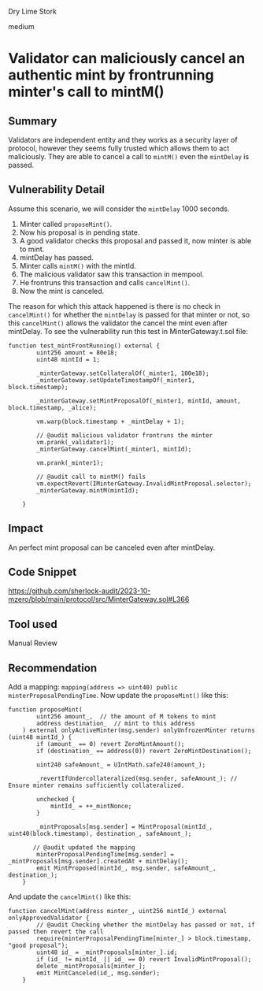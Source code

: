 Dry Lime Stork

medium

# Validator can maliciously cancel an authentic mint by frontrunning minter's call to mintM()

## Summary
Validators are independent entity and they works as a security layer of protocol, however they seems fully trusted which allows them to act maliciously. They are able to cancel a call to `mintM()` even the `mintDelay` is passed.
## Vulnerability Detail
Assume this scenario, we will consider the `mintDelay` 1000 seconds.
1. Minter called `proposeMint()`.
2. Now his proposal is in pending state.
3. A good validator checks this proposal and passed it, now minter is able to mint.
4. mintDelay has passed.
5. Minter calls `mintM()` with the mintId.
6. The malicious validator saw this transaction in mempool.
7. He frontruns this transaction and calls `cancelMint()`.
8. Now the mint is canceled.

The reason for which this attack happened is there is no check in `cancelMint()` for whether the `mintDelay` is passed for that minter or not, so this `cancelMint()` allows the validator the cancel the mint even after mintDelay.
To see the vulnerability run this test in MinterGateway.t.sol file:
```solidity
function test_mintFrontRunning() external {
        uint256 amount = 80e18;
        uint48 mintId = 1;

        _minterGateway.setCollateralOf(_minter1, 100e18);
        _minterGateway.setUpdateTimestampOf(_minter1, block.timestamp);

        _minterGateway.setMintProposalOf(_minter1, mintId, amount, block.timestamp, _alice);

        vm.warp(block.timestamp + _mintDelay + 1);

        // @audit malicious validator frontruns the minter
        vm.prank(_validator1);
        _minterGateway.cancelMint(_minter1, mintId);

        vm.prank(_minter1);

        // @audit call to mintM() fails
        vm.expectRevert(IMinterGateway.InvalidMintProposal.selector);
        _minterGateway.mintM(mintId);

    }
```
## Impact
An perfect mint proposal can be canceled even after mintDelay.
## Code Snippet
https://github.com/sherlock-audit/2023-10-mzero/blob/main/protocol/src/MinterGateway.sol#L366
## Tool used

Manual Review

## Recommendation
Add a mapping: `mapping(address => uint40) public minterProposalPendingTime`.
Now update the `proposeMint()` like this:
```solidity
function proposeMint(
        uint256 amount_,  // the amount of M tokens to mint
        address destination_  // mint to this address
    ) external onlyActiveMinter(msg.sender) onlyUnfrozenMinter returns (uint48 mintId_) {
        if (amount_ == 0) revert ZeroMintAmount();
        if (destination_ == address(0)) revert ZeroMintDestination();

        uint240 safeAmount_ = UIntMath.safe240(amount_);

        _revertIfUndercollateralized(msg.sender, safeAmount_); // Ensure minter remains sufficiently collateralized.

        unchecked {
            mintId_ = ++_mintNonce;
        }

        _mintProposals[msg.sender] = MintProposal(mintId_, uint40(block.timestamp), destination_, safeAmount_);

       // @audit updated the mapping 
        minterProposalPendingTime[msg.sender] = _mintProposals[msg.sender].createdAt + mintDelay();
        emit MintProposed(mintId_, msg.sender, safeAmount_, destination_); 
    }
```
And update the `cancelMint()` like this:
```solidity
function cancelMint(address minter_, uint256 mintId_) external onlyApprovedValidator {
        // @audit Checking whether the mintDelay has passed or not, if passed then revert the call
        require(minterProposalPendingTime[minter_] > block.timestamp, "good proposal");
        uint48 id_ = _mintProposals[minter_].id;  
        if (id_ != mintId_ || id_ == 0) revert InvalidMintProposal();
        delete _mintProposals[minter_];
        emit MintCanceled(id_, msg.sender);
    }
```